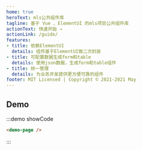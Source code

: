 ```yaml
---
home: true
heroText: mls公共组件库
tagline: 基于 Vue 、ElementUI 的mls项目公共组件库
actionText: 快速开始 →
actionLink: /guide/
features:
- title: 依赖ElementUI
  details: 组件基于ElementUI做二次封装
- title: 可配置数据生成form和table
  details: 使用json数据，生成form和table组件
- title: 统一管理
  details: 为业务开发提供更方便可靠的组件
footer: MIT Licensed | Copyright © 2021-2021 May
---
```


## Demo
:::demo showCode
```html
<demo-page />
```
:::